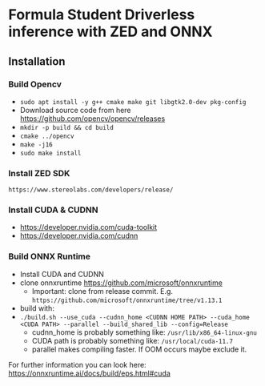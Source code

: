 # Formula Student Driverless inference with ZED and ONNX

## Installation

### Build Opencv

- `sudo apt install -y g++ cmake make git libgtk2.0-dev pkg-config`
- Download source code from here https://github.com/opencv/opencv/releases
- `mkdir -p build && cd build`
- `cmake ../opencv`
- `make -j16`
- `sudo make install`

### Install ZED SDK
```angular2html
https://www.stereolabs.com/developers/release/
```

### Install CUDA & CUDNN
- https://developer.nvidia.com/cuda-toolkit
- https://developer.nvidia.com/cudnn

### Build ONNX Runtime

- Install CUDA and CUDNN
- clone onnxruntime https://github.com/microsoft/onnxruntime
  - Important: clone from release commit. E.g. `https://github.com/microsoft/onnxruntime/tree/v1.13.1`
- build with:
- ```./build.sh --use_cuda --cudnn_home <CUDNN HOME PATH> --cuda_home <CUDA PATH> --parallel --build_shared_lib --config=Release```
  - cudnn_home is probably something like: `/usr/lib/x86_64-linux-gnu`
  - CUDA path is probably something like: `/usr/local/cuda-11.7`
  - parallel makes compiling faster. If OOM occurs maybe exclude it.

For further information you can look here: https://onnxruntime.ai/docs/build/eps.html#cuda



